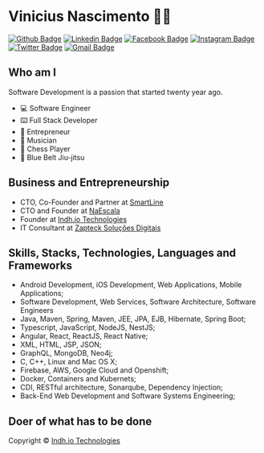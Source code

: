 

<!--
**indhio/indhio** is a ✨ _special_ ✨ repository because its `README.md` (this file) appears on your GitHub profile.

### Hi there 👋

Here are some ideas to get you started:

- 🔭 I’m currently working on ...
- 🌱 I’m currently learning ...
- 👯 I’m looking to collaborate on ...
- 🤔 I’m looking for help with ...
- 💬 Ask me about ...
- 📫 How to reach me: ...
- 😄 Pronouns: ...
- ⚡ Fun fact: ...
-->


# Vinicius Nascimento :man_technologist:

[![Github Badge](https://img.shields.io/badge/-Github-000?style=flat-square&logo=Github&logoColor=white&link=https://github.com/indhio)](https://github.com/indhio)
[![Linkedin Badge](https://img.shields.io/badge/-LinkedIn-blue?style=flat-square&logo=Linkedin&logoColor=white&link=https://www.linkedin.com/in/viniciusnitt/)](https://www.linkedin.com/in/viniciusnitt/)
[![Facebook Badge](https://img.shields.io/badge/Facebook-%231877F2.svg?&style=flat-square&logo=facebook&logoColor=white&link=https://www.facebook.com/vinicius.nitt/)](https://www.facebook.com/vinicius.nitt)
[![Instagram Badge](https://img.shields.io/badge/Instagram-%23E4405F.svg?&style=flat-square&logo=instagram&logoColor=white&link=https://www.instagram.com/vinicius.nitt/)](https://www.instagram.com/vinicius.nitt/)
[![Twitter Badge](https://img.shields.io/badge/-Twitter-1ca0f1?style=flat-square&labelColor=1ca0f1&logo=twitter&logoColor=white&link=https://twitter.com/viniciusnitt)](https://twitter.com/viniciusnitt)
[![Gmail Badge](https://img.shields.io/badge/-Gmail-c14438?style=flat-square&logo=Gmail&logoColor=white&link=mailto:viniciusnitt@gmail.com)](mailto:viniciusnitt@gmail.com)

## Who am I

Software Development is a passion that started  twenty year ago.

 - 💻  Software Engineer
 - ⌨️  Full Stack Developer
 - 🚀  Entrepreneur
 - 🎸  Musician
 - 🐴  Chess Player
 - 🥋  Blue Belt Jiu-jitsu
 
## Business and Entrepreneurship

 - CTO, Co-Founder and Partner at [SmartLine](https://smartlinepro.com.br)
 - CTO and Founder at [NaEscala](https://naescala.com.br) 
 - Founder at [Indh.io Technologies](https://indh.io)
 - IT Consultant at [Zapteck Soluções Digitais](https://zapteck.com.br)

## Skills, Stacks, Technologies, Languages and Frameworks

 - Android Development, iOS Development, Web Applications, Mobile Applications;
 - Software Development, Web Services, Software Architecture, Software Engineers
 - Java, Maven, Spring, Maven, JEE, JPA, EJB, Hibernate, Spring Boot;
 - Typescript, JavaScript, NodeJS, NestJS;
 - Angular, React, ReactJS, React Native;
 - XML, HTML, JSP, JSON;
 - GraphQL, MongoDB, Neo4j;
 - C, C++, Linux and Mac OS X;
 - Firebase, AWS, Google Cloud and Openshift;
 - Docker, Containers and Kubernets;
 - CDI, RESTful architecture, Sonarqube, Dependency Injection;
 - Back-End Web Development and Software Systems Engineering; 

## Doer of what has to be done

Copyright © [Indh.io Technologies](https://indh.io/)










